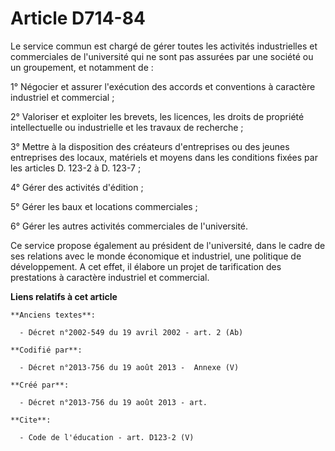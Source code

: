 # Article D714-84

Le service commun est chargé de gérer toutes les activités industrielles et commerciales de l'université qui ne sont pas
assurées par une société ou un groupement, et notamment de : 

1° Négocier et assurer l'exécution des accords et conventions à caractère industriel et commercial ; 

2° Valoriser et exploiter les brevets, les licences, les droits de propriété intellectuelle ou industrielle et les travaux de
recherche ; 

3° Mettre à la disposition des créateurs d'entreprises ou des jeunes entreprises des locaux, matériels et moyens dans les
conditions fixées par les articles D. 123-2 à D. 123-7 ; 

4° Gérer des activités d'édition ; 

5° Gérer les baux et locations commerciales ; 

6° Gérer les autres activités commerciales de l'université. 

Ce service propose également au président de l'université, dans le cadre de ses relations avec le monde économique et
industriel, une politique de développement. A cet effet, il élabore un projet de tarification des prestations à caractère
industriel et commercial.

**Liens relatifs à cet article**

	**Anciens textes**:

	  - Décret n°2002-549 du 19 avril 2002 - art. 2 (Ab)

	**Codifié par**:

	  - Décret n°2013-756 du 19 août 2013 -  Annexe (V)

	**Créé par**:

	  - Décret n°2013-756 du 19 août 2013 - art.

	**Cite**:

	  - Code de l'éducation - art. D123-2 (V)
